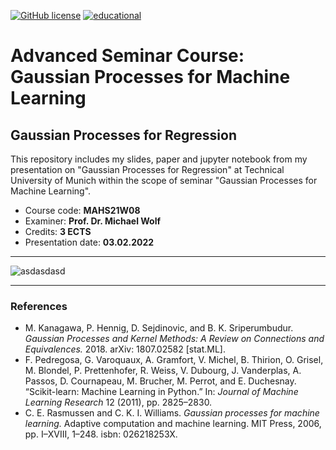 <a href="https://github.com/davitpapikyan/Gaussian-Processes-for-Machine-Learning/blob/main/LICENSE"><img alt="GitHub license" src="https://img.shields.io/github/license/davitpapikyan/Gaussian-Processes-for-Machine-Learning"></a> 
<a href="https://github.com/davitpapikyan/Gaussian-Processes-for-Machine-Learning/blob/main/LICENSE"><img alt="educational" src="https://img.shields.io/badge/educational-TUM-blue"></a> 






# Advanced Seminar Course: Gaussian Processes for Machine Learning

## Gaussian Processes for Regression
This repository includes my slides, paper and jupyter notebook from my presentation on "Gaussian Processes for Regression" at Technical University of Munich within the scope of seminar "Gaussian Processes for Machine Learning".
- Course code: **MAHS21W08**
- Examiner: **Prof. Dr. Michael Wolf**
- Credits: **3 ECTS**
- Presentation date: **03.02.2022**

---

![asdasdasd](images/Bayesian_LR_sin_example.png?raw=true)


---

### References
- M. Kanagawa, P. Hennig, D. Sejdinovic, and B. K. Sriperumbudur. *Gaussian Processes and Kernel Methods: A Review on Connections and Equivalences.* 2018. arXiv: 1807.02582 [stat.ML].
- F. Pedregosa, G. Varoquaux, A. Gramfort, V. Michel, B. Thirion, O. Grisel, M. Blondel, P. Prettenhofer, R. Weiss, V. Dubourg, J. Vanderplas, A. Passos, D. Cournapeau, M. Brucher, M. Perrot, and E. Duchesnay. “Scikit-learn: Machine Learning in Python.” In: *Journal of Machine Learning Research* 12 (2011), pp. 2825–2830.
- C. E. Rasmussen and C. K. I. Williams. *Gaussian processes for machine learning.* Adaptive computation and machine learning. MIT Press, 2006, pp. I–XVIII, 1–248. isbn: 026218253X.
